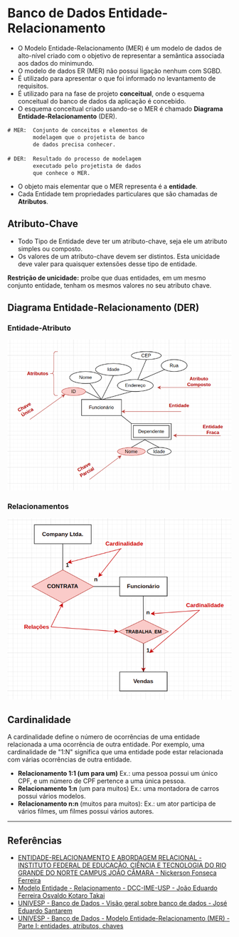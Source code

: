 # Banco de Dados Entidade-Relacionamento

 - O Modelo Entidade-Relacionamento (MER) é
um modelo de dados de alto-nível criado com o
objetivo de representar a semântica associada
aos dados do minimundo. 
 - O modelo de dados ER (MER) não possui ligação
nenhum com SGBD.
 - É utilizado para apresentar o
que foi informado no levantamento de requisitos.
 - É utilizado para na fase de projeto
**conceitual**, onde o esquema conceitual do
banco de dados da aplicação é concebido. 
 - O esquema conceitual criado usando-se o MER
é chamado **Diagrama Entidade-Relacionamento** (DER).
```
# MER:  Conjunto de conceitos e elementos de
        modelagem que o projetista de banco
        de dados precisa conhecer.
        
# DER:  Resultado do processo de modelagem
        executado pelo projetista de dados
        que conhece o MER.
```
- O objeto mais elementar que o MER
representa é a **entidade**.
- Cada Entidade tem propriedades particulares
que são chamadas de **Atributos**.


## Atributo-Chave

- Todo Tipo de Entidade deve ter um atributo-chave, seja ele um atributo simples ou composto.
- Os valores de um atributo-chave devem ser
distintos. Esta unicidade deve valer para
quaisquer extensões desse tipo de entidade. 

**Restrição de unicidade:** proíbe que duas entidades, em um
mesmo conjunto entidade, tenham os mesmos valores no seu
atributo chave.

## Diagrama Entidade-Relacionamento (DER)

### Entidade-Atributo
![img_1.png](img_1.png)

### Relacionamentos


![img_3.png](img_3.png)


## Cardinalidade
 A cardinalidade define o número de ocorrências de uma entidade relacionada a uma ocorrência de outra entidade. Por exemplo, uma cardinalidade de "1:N" significa que uma entidade pode estar relacionada com várias ocorrências de outra entidade.


- **Relacionamento 1:1 (um para um)** Ex.: uma pessoa possui um único CPF, e um número de CPF pertence a uma única pessoa.
- **Relacionamento 1:n** (um para muitos) Ex.: uma montadora de carros possui vários modelos.
- **Relacionamento n:n** (muitos para muitos): Ex.: um ator participa de vários filmes, um filmes possui vários autores.



---
## Referências
- [ENTIDADE-RELACIONAMENTO E ABORDAGEM RELACIONAL - INSTITUTO FEDERAL DE EDUCAÇÃO, CIÊNCIA E TECNOLOGIA DO RIO GRANDE DO NORTE CAMPUS JOÃO CÂMARA - Nickerson Fonseca Ferreira](https://docente.ifrn.edu.br/nickersonferreira/disciplinas/programacao-com-acesso-a-banco-de-dados-3o-ano/aula-02-modelo-entidade-relacionamento-e-relacional/view)
- [Modelo Entidade - Relacionamento - DCC-IME-USP - João Eduardo Ferreira
Osvaldo Kotaro Takai ](https://www.ime.usp.br/~jef/bd02.pdf)
- [UNIVESP - Banco de Dados - Visão geral sobre banco de dados - José Eduardo Santarem](https://www.youtube.com/watch?v=Uua7T2Dzndk&ab_channel=UNIVESP)
- [UNIVESP - Banco de Dados - Modelo Entidade-Relacionamento (MER) - Parte I: entidades, atributos, chaves ](https://www.youtube.com/watch?v=IpFn-KsWPW0&ab_channel=UNIVESP)